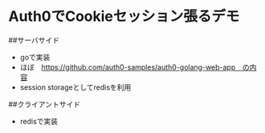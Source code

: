 # Auth0でCookieセッション張るデモ

##サーバサイド
- goで実装
- ほぼ　https://github.com/auth0-samples/auth0-golang-web-app　の内容
- session storageとしてredisを利用

##クライアントサイド
- redisで実装